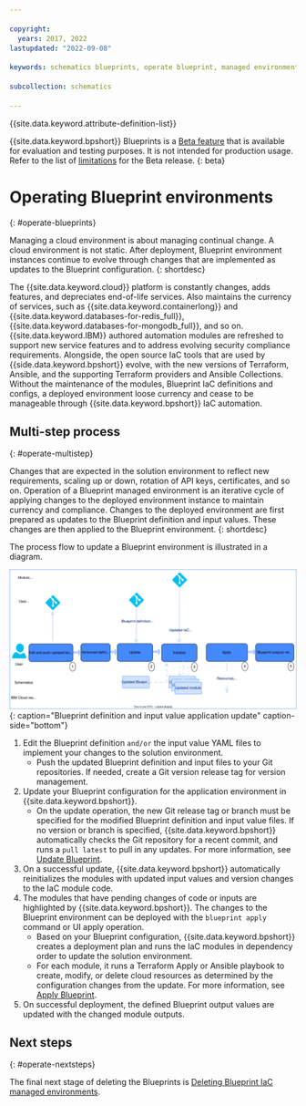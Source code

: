 ```yaml
---

copyright:
  years: 2017, 2022
lastupdated: "2022-09-08"

keywords: schematics blueprints, operate blueprint, managed environments

subcollection: schematics

---
```


{{site.data.keyword.attribute-definition-list}}

{{site.data.keyword.bpshort}} Blueprints is a [Beta feature](/docs/schematics?topic=schematics-bp-beta-limitations) that is available for evaluation and testing purposes. It is not intended for production usage. Refer to the list of [limitations](/docs/schematics?topic=schematics-bp-beta-limitations) for the Beta release.
{: beta}

# Operating Blueprint environments
{: #operate-blueprints}

Managing a cloud environment is about managing continual change. A cloud environment is not static. After deployment, Blueprint environment instances continue to evolve through changes that are implemented as updates to the Blueprint configuration.
{: shortdesc}

The {{site.data.keyword.cloud}} platform is constantly changes, adds features, and depreciates end-of-life services. Also maintains the currency of services, such as {{site.data.keyword.containerlong}} and {{site.data.keyword.databases-for-redis_full}}, {{site.data.keyword.databases-for-mongodb_full}}, and so on. {{site.data.keyword.IBM}} authored automation modules are refreshed to support new service features and to address evolving security compliance requirements. Alongside, the open source IaC tools that are used by {{side.data.keyword.bpshort}} evolve, with the new versions of Terraform, Ansible, and the supporting Terraform providers and Ansible Collections. Without the maintenance of the modules, Blueprint IaC definitions and configs, a deployed environment loose currency and cease to be manageable through {{site.data.keyword.bpshort}} IaC automation.   

## Multi-step process
{: #operate-multistep}

Changes that are expected in the solution environment to reflect new requirements, scaling up or down, rotation of API keys, certificates, and so on. Operation of a Blueprint managed environment is an iterative cycle of applying changes to the deployed environment instance to maintain currency and compliance. Changes to the deployed environment are first prepared as updates to the Blueprint definition and input values. These changes are then applied to the Blueprint environment.
{: shortdesc}

The process flow to update a Blueprint environment is illustrated in a diagram.

![Blueprint definition and input value application update](../images/sc-bp-operate.svg){: caption="Blueprint definition and input value application update" caption-side="bottom"}

1. Edit the Blueprint definition `and/or` the input value YAML files to implement your changes to the solution environment. 
    - Push the updated Blueprint definition and input files to your Git repositories. If needed, create a Git version release tag for version management. 
2. Update your Blueprint configuration for the application environment in {{site.data.keyword.bpshort}}. 
    - On the update operation, the new Git release tag or branch must be specified for the modified Blueprint definition and input value files. If no version or branch is specified, {{site.data.keyword.bpshort}} automatically checks the Git repository for a recent commit, and runs a `pull latest` to pull in any updates. For more information, see [Update Blueprint](/docs/schematics?topic=schematics-schematics-cli-reference#schematics-blueprint-update).
3. On a successful update, {{site.data.keyword.bpshort}} automatically reinitializes the modules with updated input values and version changes to the IaC module code.  
4. The modules that have pending changes of code or inputs are highlighted by {{site.data.keyword.bpshort}}. The changes to the Blueprint environment can be deployed with the `blueprint apply` command or UI apply operation.
    - Based on your Blueprint configuration, {{site.data.keyword.bpshort}} creates a deployment plan and runs the IaC modules in dependency order to update the solution environment.
    - For each module, it runs a Terraform Apply or Ansible playbook to create, modify, or delete cloud resources as determined by the configuration changes from the update. For more information, see [Apply Blueprint](/docs/schematics?topic=schematics-schematics-cli-reference#schematics-blueprint-install).  
5. On successful deployment, the defined Blueprint output values are updated with the changed module outputs.

## Next steps
{: #operate-nextsteps}

The final next stage of deleting the Blueprints is [Deleting Blueprint IaC managed environments](/docs/schematics?topic=schematics-delete-blueprints). 
